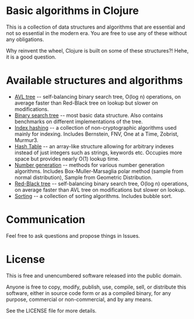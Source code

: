# Basic algorithms in Clojure

This is a collection of data structures and algorithms that are essential and
not so essential in the modern era. You are free to use any of these without
any obligations.

Why reinvent the wheel, Clojure is built on some of these structures?! Hehe, it is a good question.

# Available structures and algorithms

- [AVL tree][1] -- self-balancing binary search tree, O(log n) operations, on
  average faster than Red-Black tree on lookup but slower on modifications.
- [Binary search tree][2] -- most basic data structure. Also contains
  benchmarks on different implementations of the tree.
- [Index hashing][4] -- a collection of non-cryptographic algorithms used
  mainly for indexing. Includes Bernstein, FNV, One at a Time, Zobrist,
  Murmur3.
- [Hash Table][5] -- an array-like structure allowing for arbitrary indexes
  instead of just integers such as strings, keywords etc. Occupies more space
  but provides nearly O(1) lookup time.
- [Number generation][7] -- methods for various number generation algorithms.
  Includes Box-Muller-Marsaglia polar method (sample from normal
  distribution), Sample from Geometric Distribution.
- [Red-Black tree][3] -- self-balancing binary search tree, O(log n)
  operations, on average faster than AVL tree on modifications but slower on
  lookup.
- [Sorting][6] -- a collection of sorting algorithms. Includes bubble sort.

[1]: https://github.com/greenfork/clj-basic-algorithms/blob/master/src/clj_basic_algorithms/AVL_tree
[2]: https://github.com/greenfork/clj-basic-algorithms/tree/master/src/clj_basic_algorithms/binary_search_tree
[3]: https://github.com/greenfork/clj-basic-algorithms/tree/master/src/clj_basic_algorithms/redblack_tree
[4]: https://github.com/greenfork/clj-basic-algorithms/tree/master/src/clj_basic_algorithms/index_hashing
[5]: https://github.com/greenfork/clj-basic-algorithms/tree/master/src/clj_basic_algorithms/hash_table
[6]: https://github.com/greenfork/clj-basic-algorithms/tree/master/src/clj_basic_algorithms/sorting
[7]: https://github.com/greenfork/clj-basic-algorithms/tree/master/src/clj_basic_algorithms/number_generation

# Communication

Feel free to ask questions and propose things in Issues.

# License

This is free and unencumbered software released into the public domain.

Anyone is free to copy, modify, publish, use, compile, sell, or distribute
this software, either in source code form or as a compiled binary, for any
purpose, commercial or non-commercial, and by any means.

See the LICENSE file for more details.
